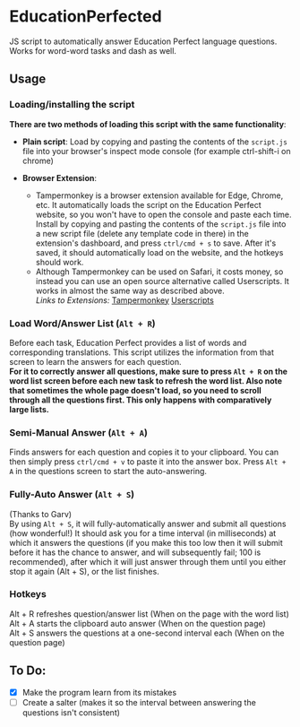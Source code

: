 # EducationPerfected
JS script to automatically answer Education Perfect language questions.  
Works for word-word tasks and dash as well.  

## Usage  
### Loading/installing the script  
__There are two methods of loading this script with the same functionality__:
 - **Plain script**: Load by copying and pasting the contents of the `script.js` file into your browser's inspect mode console (for example ctrl-shift-i on chrome)  

 - **Browser Extension**: 
   - Tampermonkey is a browser extension available for Edge, Chrome, etc. It automatically loads the script on the Education Perfect website, so you won't have to open the console and paste each time. Install by copying and pasting the contents of the `script.js` file into a new script file (delete any template code in there) in the extension's dashboard, and press `ctrl/cmd + s` to save. After it's saved, it should automatically load on the website, and the hotkeys should work.  
   - Although Tampermonkey can be used on Safari, it costs money, so instead you can use an open source alternative called Userscripts. It works in almost the same way as described above.
<br>*Links to Extensions:* [Tampermonkey](https://chrome.google.com/webstore/detail/tampermonkey/dhdgffkkebhmkfjojejmpbldmpobfkfo) [Userscripts](https://itunes.apple.com/us/app/userscripts/id1463298887)

### Load Word/Answer List (`Alt + R`)
Before each task, Education Perfect provides a list of words and corresponding translations. This script utilizes the information from that screen to learn the answers for each question.  
**For it to correctly answer all questions, make sure to press `Alt + R` on the word list screen before each new task to refresh the word list. Also note that sometimes the whole page doesn't load, so you need to scroll through all the questions first. This only happens with comparatively large lists.**

### Semi-Manual Answer (`Alt + A`)
Finds answers for each question and copies it to your clipboard. You can then simply press `ctrl/cmd + v` to paste it into the answer box. Press `Alt + A` in the questions screen to start the auto-answering.  

### Fully-Auto Answer (`Alt + S`)
(Thanks to Garv)  
By using `Alt + S`, it will fully-automatically answer and submit all questions (how wonderful!) It should ask you for a time interval (in milliseconds) at which it answers the questions (if you make this too low then it will submit before it has the chance to answer, and will subsequently fail; 100 is recommended), after which it will just answer through them until you either stop it again (Alt + S), or the list finishes.

### Hotkeys  
Alt + R refreshes question/answer list (When on the page with the word list)  
Alt + A starts the clipboard auto answer (When on the question page)  
Alt + S answers the questions at a one-second interval each (When on the question page)  

## To Do:  
- [X] Make the program learn from its mistakes
- [ ] Create a salter (makes it so the interval between answering the questions isn't consistent)  
